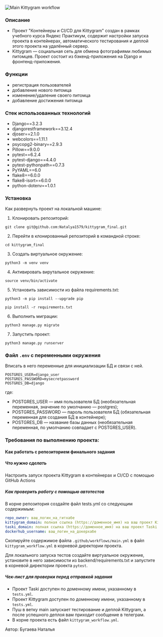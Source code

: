 
![Main Kittygram workflow](https://github.com/github/kittygram_final/actions/workflows/kittygram_workflow.yml/badge.svg)

### Описание

- Проект "Контейнеры и CI/CD для Kittygram" создан в рамках учебного курса Яндекс Практикум, содержит настройки запуска проекта в контейнерах, автоматического тестирования и деплой этого проекта на удалённый сервер.
- Kittygram — социальная сеть для обмена фотографиями любимых питомцев. Проект состоит из бэкенд-приложения на Django и фронтенд-приложения.

### Функции
* регистрация пользователей
* добавление нового питомца
* изменение/удаление своего питомца
* добавление достижения питомца


### Стек использованных технологий
* Django==3.2.3  
* djangorestframework==3.12.4
* djoser==2.1.0
* webcolors==1.11.1
* psycopg2-binary==2.9.3
* Pillow==9.0.0
* pytest==6.2.4
* pytest-django==4.4.0
* pytest-pythonpath==0.7.3
* PyYAML==6.0
* flake8==6.0.0
* flake8-isort==6.0.0
* python-dotenv==1.0.1

### Установка
Как развернуть проект на локальной машине:

1. Клонировать репозиторий:
```
git clone git@github.com:Natalya1579/kittygram_final.git
```
2. Перейти в клонированный репозиторий в командной строке:
```
cd kittygram_final
```
3. Создать виртуальное окружение:
```
python3 -m venv venv
```
4. Активировать вирутальное окружение:
```
source venv/bin/activate
```
5. Установить зависимости из файла requirements.txt:
```
python3 -m pip install --upgrade pip
```

```
pip install -r requirements.txt
```
6. Выполнить миграции:
```
python3 manage.py migrate
```
7. Запустить проект:
```
python3 manage.py runserver
```

### Файл `.env` с переменными окружения
Вписать в него переменные для инициализации БД и связи с ней.

```
POSTGRES_USER=django_user
POSTGRES_PASSWORD=mysecretpassword
POSTGRES_DB=django
```

где:
* POSTGRES_USER — имя пользователя БД (необязательная переменная, значение по умолчанию — postgres);
* POSTGRES_PASSWORD — пароль пользователя БД (обязательная переменная для создания БД в контейнере);
* POSTGRES_DB — название базы данных (необязательная переменная, по умолчанию совпадает с POSTGRES_USER).


### Требования по выполнению проекта:

####  Как работать с репозиторием финального задания

##### Что нужно сделать

Настроить запуск проекта Kittygram в контейнерах и CI/CD с помощью GitHub Actions

##### Как проверить работу с помощью автотестов

В корне репозитория создайте файл tests.yml со следующим содержимым:
```yaml
repo_owner: ваш_логин_на_гитхабе
kittygram_domain: полная ссылка (https://доменное_имя) на ваш проект Kittygram
taski_domain: полная ссылка (https://доменное_имя) на ваш проект Taski
dockerhub_username: ваш_логин_на_докерхабе
```

Скопируйте содержимое файла `.github/workflows/main.yml` в файл `kittygram_workflow.yml` в корневой директории проекта.

Для локального запуска тестов создайте виртуальное окружение, установите в него зависимости из backend/requirements.txt и запустите в корневой директории проекта `pytest`.

##### Чек-лист для проверки перед отправкой задания

- Проект Taski доступен по доменному имени, указанному в `tests.yml`.
- Проект Kittygram доступен по доменному имени, указанному в `tests.yml`.
- Пуш в ветку main запускает тестирование и деплой Kittygram, а после успешного деплоя вам приходит сообщение в телеграм.
- В корне проекта есть файл `kittygram_workflow.yml`.

Автор: Бугаева Наталья
